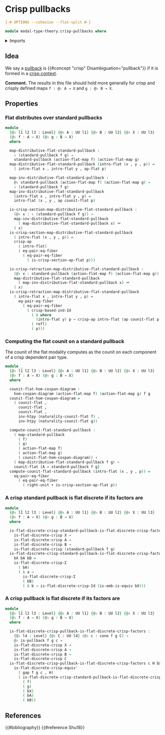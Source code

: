# Crisp pullbacks

```agda
{-# OPTIONS --cohesion --flat-split #-}

module modal-type-theory.crisp-pullbacks where
```

<details><summary>Imports</summary>

```agda
open import foundation.action-on-identifications-functions
open import foundation.cones-over-cospan-diagrams
open import foundation.dependent-pair-types
open import foundation.equality-dependent-pair-types
open import foundation.equivalences
open import foundation.function-types
open import foundation.functoriality-pullbacks
open import foundation.homotopies
open import foundation.identity-types
open import foundation.morphisms-cospan-diagrams
open import foundation.pullbacks
open import foundation.standard-pullbacks
open import foundation.universe-levels

open import modal-type-theory.action-on-identifications-crisp-functions
open import modal-type-theory.action-on-identifications-flat-modality
open import modal-type-theory.crisp-dependent-pair-types
open import modal-type-theory.crisp-identity-types
open import modal-type-theory.flat-discrete-crisp-types
open import modal-type-theory.flat-modality
open import modal-type-theory.functoriality-flat-modality
```

</details>

## Idea

We say a [pullback](foundation-core.pullbacks.md) is
{{#concept "crisp" Disambiguation="pullback"}} if it is formed in a
[crisp context](modal-type-theory.crisp-types.md).

**Comment.** The results in this file should hold more generally for crisp and
crisply defined maps `f : @♭ A → X` and `g : @♭ B → X`.

## Properties

### Flat distributes over standard pullbacks

```agda
module _
  {@♭ l1 l2 l3 : Level} {@♭ A : UU l1} {@♭ B : UU l2} {@♭ X : UU l3}
  (@♭ f : A → X) (@♭ g : B → X)
  where

  map-distributive-flat-standard-pullback :
    ♭ (standard-pullback f g) →
    standard-pullback (action-flat-map f) (action-flat-map g)
  map-distributive-flat-standard-pullback (intro-flat (x , y , p)) =
    ( intro-flat x , intro-flat y , ap-flat p)

  map-inv-distributive-flat-standard-pullback :
    @♭ standard-pullback (action-flat-map f) (action-flat-map g) →
    ♭ (standard-pullback f g)
  map-inv-distributive-flat-standard-pullback
    (intro-flat x , intro-flat y , p) =
    intro-flat (x , y , ap counit-flat p)

  is-crisp-section-map-distributive-flat-standard-pullback :
    (@♭ x : ♭ (standard-pullback f g)) →
    map-inv-distributive-flat-standard-pullback
      ( map-distributive-flat-standard-pullback x) ＝
    ( x)
  is-crisp-section-map-distributive-flat-standard-pullback
    ( intro-flat (x , y , p)) =
    crisp-ap
      ( intro-flat)
      ( eq-pair-eq-fiber
        ( eq-pair-eq-fiber
          ( is-crisp-section-ap-flat p)))

  is-crisp-retraction-map-distributive-flat-standard-pullback :
    (@♭ x : standard-pullback (action-flat-map f) (action-flat-map g)) →
    map-distributive-flat-standard-pullback
      ( map-inv-distributive-flat-standard-pullback x) ＝
    ( x)
  is-crisp-retraction-map-distributive-flat-standard-pullback
    ( intro-flat x , intro-flat y , p) =
      eq-pair-eq-fiber
        ( eq-pair-eq-fiber
          ( crisp-based-ind-Id
            ( λ where
              (intro-flat y) p → crisp-ap intro-flat (ap counit-flat p) ＝ p)
            ( refl)
            ( p)))
```

### Computing the flat counit on a standard pullback

The counit of the flat modality computes as the counit on each component of a
crisp dependent pair type.

```agda
module _
  {@♭ l1 l2 l3 : Level} {@♭ A : UU l1} {@♭ B : UU l2} {@♭ X : UU l3}
  (@♭ f : A → X) (@♭ g : B → X)
  where

  counit-flat-hom-cospan-diagram :
    hom-cospan-diagram (action-flat-map f) (action-flat-map g) f g
  counit-flat-hom-cospan-diagram =
    ( counit-flat ,
      counit-flat ,
      counit-flat ,
      inv-htpy (naturality-counit-flat f) ,
      inv-htpy (naturality-counit-flat g))

  compute-counit-flat-standard-pullback :
    ( map-standard-pullback
      ( f)
      ( g)
      ( action-flat-map f)
      ( action-flat-map g)
      ( counit-flat-hom-cospan-diagram)) ∘
    ( map-distributive-flat-standard-pullback f g) ~
    counit-flat {A = standard-pullback f g}
  compute-counit-flat-standard-pullback (intro-flat (x , y , p)) =
    eq-pair-eq-fiber
      ( eq-pair-eq-fiber
        ( right-unit ∙ is-crisp-section-ap-flat p))
```

### A crisp standard pullback is flat discrete if its factors are

```agda
module _
  {@♭ l1 l2 l3 : Level} {@♭ A : UU l1} {@♭ B : UU l2} {@♭ X : UU l3}
  (@♭ f : A → X) (@♭ g : B → X)
  where

  is-flat-discrete-crisp-standard-pullback-is-flat-discrete-crisp-factors :
    is-flat-discrete-crisp X →
    is-flat-discrete-crisp A →
    is-flat-discrete-crisp B →
    is-flat-discrete-crisp (standard-pullback f g)
  is-flat-discrete-crisp-standard-pullback-is-flat-discrete-crisp-factors
    bX bA bB =
    is-flat-discrete-crisp-Σ
      ( bA)
      ( λ a →
        is-flat-discrete-crisp-Σ
        ( bB)
        ( λ b → is-flat-discrete-crisp-Id (is-emb-is-equiv bX)))
```

### A crisp pullback is flat discrete if its factors are

```agda
module _
  {@♭ l1 l2 l3 : Level} {@♭ A : UU l1} {@♭ B : UU l2} {@♭ X : UU l3}
  (@♭ f : A → X) (@♭ g : B → X)
  where

  is-flat-discrete-crisp-pullback-is-flat-discrete-crisp-factors :
    {@♭ l4 : Level} {@♭ C : UU l4} (@♭ c : cone f g C) →
    @♭ is-pullback f g c →
    is-flat-discrete-crisp X →
    is-flat-discrete-crisp A →
    is-flat-discrete-crisp B →
    is-flat-discrete-crisp C
  is-flat-discrete-crisp-pullback-is-flat-discrete-crisp-factors c H bX bA bB =
    is-flat-discrete-crisp-equiv'
      ( gap f g c , H)
      ( is-flat-discrete-crisp-standard-pullback-is-flat-discrete-crisp-factors
        ( f)
        ( g)
        ( bX)
        ( bA)
        ( bB))
```

## References

{{#bibliography}} {{#reference Shu18}}
